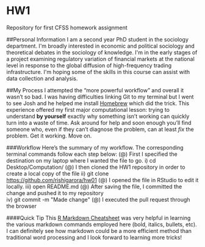# HW1
Repository for first CFSS homework assignment

##Personal Information
I am a second year PhD student in the sociology department. I'm broadly interested in economic and political sociology and theoretical debates in the sociology of knowledge. I'm in the early stages of a project examining regulatory variation of financial markets at the national level in response to the global diffusion of high-frequency trading infrastructure. I'm hoping some of the skills in this course can assist with data collection and analysis. 

##My Process
I attempted the “more powerful workflow” and overall it wasn’t so bad. I was having difficulties linking Git to my terminal but I went to see Josh and he helped me install [Homebrew](http://brew.sh/index.html) which did the trick. This experience offered my first major computational lesson: trying to understand **by yourself** exactly why something isn’t working can quickly turn into a waste of time. Ask around for help and soon enough you’ll find someone who, even if they can’t diagnose the problem, can at least *fix* the problem. Get it working. Move on. 

###Workflow 
Here’s the summary of my workflow. The corresponding terminal commands follow each step below: 
(@) First I specified the destination on my laptop where I wanted the file to go.
i) cd Desktop/Computation/
(@) I then cloned the HW1 repository in order to create a local copy of the file
ii) git clone https://github.com/rishigarora/hw01
(@) I opened the file in RStudio to edit it locally.
iii) open README.md
(@) After saving the file, I committed the change and pushed it to my repository  
iv) git commit -m "Made change"
(@) I executed the pull request through the browser

####Quick Tip
This [R Markdown Cheatsheet](https://www.rstudio.com/wp-content/uploads/2016/03/rmarkdown-cheatsheet-2.0.pdf) was very helpful in learning the various markdown commands employed here (bold, italics, bullets, etc). I can definitely see how markdown could be a more efficient method than traditional word processing and I look forward to learning more tricks!
